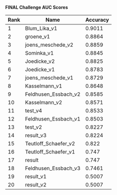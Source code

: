**FINAL Challenge AUC Scores**


|Rank|Name|Accuracy|
|----|-----|---|
|1|Blum_Lika_v1|0.9011| 
|2|groene_v1|0.8864| 
|3|joens_meschede_v2|0.8859| 
|4|Sominka_v1|0.8845| 
|5|Joedicke_v2|0.8825| 
|6|Joedicke_v1|0.8783| 
|7|joens_meschede_v1|0.8729| 
|8|Kasselmann_v1|0.8648| 
|9|Feldhusen_Essbach_v2|0.8585| 
|10|Kasselmann_v2|0.8571| 
|11|test_v4|0.8533| 
|12|Feldhusen_Essbach_v1|0.8503| 
|13|test_v2|0.8227| 
|14|result_v3|0.8224| 
|15|Teutloff_Schaefer_v2|0.822| 
|16|Teutloff_Schaefer_v1|0.747| 
|17|result|0.747| 
|18|Feldhusen_Essbach_v3|0.7461| 
|19|result_v1|0.5007| 
|20|result_v2|0.5007| 
